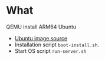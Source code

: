 What
====

QEMU install ARM64 Ubuntu

- [Ubuntu image source](http://cdimage.ubuntu.com/ubuntu/releases/20.04/release/ubuntu-20.04.1-live-server-arm64.iso)
- Installation script `boot-install.sh`.
- Start OS script `run-server.sh`

